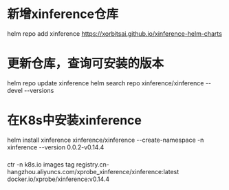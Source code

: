 # 新增xinference仓库
helm repo add xinference https://xorbitsai.github.io/xinference-helm-charts

# 更新仓库，查询可安装的版本
helm repo update xinference
helm search repo xinference/xinference --devel --versions

# 在K8s中安装xinference
helm install xinference xinference/xinference --create-namespace -n xinference --version 0.0.2-v0.14.4

###
ctr -n k8s.io images tag registry.cn-hangzhou.aliyuncs.com/xprobe_xinference/xinference:latest docker.io/xprobe/xinference:v0.14.4 
